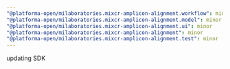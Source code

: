 ```yaml
---
"@platforma-open/milaboratories.mixcr-amplicon-alignment.workflow": minor
"@platforma-open/milaboratories.mixcr-amplicon-alignment.model": minor
"@platforma-open/milaboratories.mixcr-amplicon-alignment.ui": minor
"@platforma-open/milaboratories.mixcr-amplicon-alignment": minor
"@platforma-open/milaboratories.mixcr-amplicon-alignment.test": minor
---
```


updating SDK
